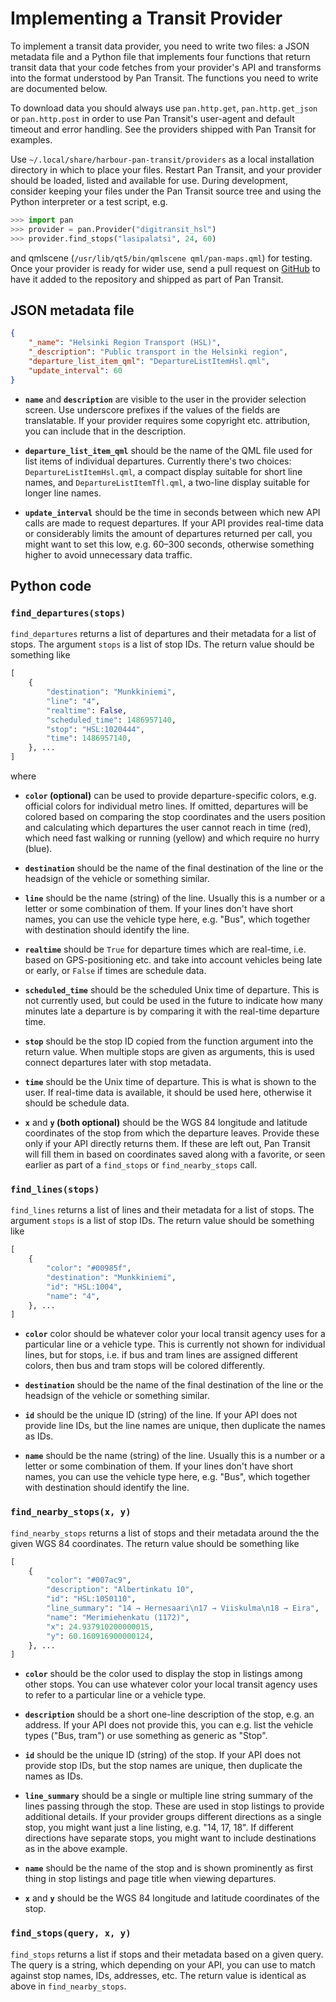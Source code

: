 Implementing a Transit Provider
===============================

To implement a transit data provider, you need to write two files: a
JSON metadata file and a Python file that implements four functions that
return transit data that your code fetches from your provider's API and
transforms into the format understood by Pan Transit. The functions you
need to write are documented below.

To download data you should always use `pan.http.get`,
`pan.http.get_json` or `pan.http.post` in order to use Pan Transit's
user-agent and default timeout and error handling. See the providers
shipped with Pan Transit for examples.

Use `~/.local/share/harbour-pan-transit/providers` as a local installation
directory in which to place your files. Restart Pan Transit, and your provider
should be loaded, listed and available for use. During development,
consider keeping your files under the Pan Transit source tree and using
the Python interpreter or a test script, e.g.

```python
>>> import pan
>>> provider = pan.Provider("digitransit_hsl")
>>> provider.find_stops("lasipalatsi", 24, 60)
```

and qmlscene (`/usr/lib/qt5/bin/qmlscene qml/pan-maps.qml`) for testing.
Once your provider is ready for wider use, send a pull request
on [GitHub][pull-request] to have it added to the repository and shipped
as part of Pan Transit.

[pull-request]: https://github.com/otsaloma/pan-transit/pulls

## JSON metadata file

```json
{
    "_name": "Helsinki Region Transport (HSL)",
    "_description": "Public transport in the Helsinki region",
    "departure_list_item_qml": "DepartureListItemHsl.qml",
    "update_interval": 60
}
```

* **`name`** and **`description`** are visible to the user in the
  provider selection screen. Use underscore prefixes if the values of
  the fields are translatable. If your provider requires some copyright
  etc. attribution, you can include that in the description.

* **`departure_list_item_qml`** should be the name of the QML file used
  for list items of individual departures. Currently there's two
  choices: `DepartureListItemHsl.qml`, a compact display suitable for
  short line names, and `DepartureListItemTfl.qml`, a two-line display
  suitable for longer line names.

* **`update_interval`** should be the time in seconds between which new
  API calls are made to request departures. If your API provides
  real-time data or considerably limits the amount of departures
  returned per call, you might want to set this low, e.g. 60–300
  seconds, otherwise something higher to avoid unnecessary data traffic.


## Python code

### `find_departures(stops)`

`find_departures` returns a list of departures and their metadata for a
list of stops. The argument `stops` is a list of stop IDs. The return
value should be something like

```python
[
    {
        "destination": "Munkkiniemi",
        "line": "4",
        "realtime": False,
        "scheduled_time": 1486957140,
        "stop": "HSL:1020444",
        "time": 1486957140,
    }, ...
]
```

where

* **`color` (optional)** can be used to provide departure-specific
  colors, e.g. official colors for individual metro lines. If omitted,
  departures will be colored based on comparing the stop coordinates and
  the users position and calculating which departures the user cannot
  reach in time (red), which need fast walking or running (yellow) and
  which require no hurry (blue).

* **`destination`** should be the name of the final destination of the
  line or the headsign of the vehicle or something similar.

* **`line`** should be the name (string) of the line. Usually this is a
  number or a letter or some combination of them. If your lines don't
  have short names, you can use the vehicle type here, e.g. "Bus", which
  together with destination should identify the line.

* **`realtime`** should be `True` for departure times which are
  real-time, i.e. based on GPS-positioning etc. and take into account
  vehicles being late or early, or `False` if times are schedule data.

* **`scheduled_time`** should be the scheduled Unix time of departure.
  This is not currently used, but could be used in the future to
  indicate how many minutes late a departure is by comparing it with the
  real-time departure time.

* **`stop`** should be the stop ID copied from the function argument
  into the return value. When multiple stops are given as arguments,
  this is used connect departures later with stop metadata.

* **`time`** should be the Unix time of departure. This is what is shown
  to the user. If real-time data is available, it should be used here,
  otherwise it should be schedule data.

* **`x`** and **`y` (both optional)** should be the WGS 84 longitude and
  latitude coordinates of the stop from which the departure leaves.
  Provide these only if your API directly returns them. If these are
  left out, Pan Transit will fill them in based on coordinates saved
  along with a favorite, or seen earlier as part of a `find_stops` or
  `find_nearby_stops` call.

### `find_lines(stops)`

`find_lines` returns a list of lines and their metadata for a list of
stops. The argument `stops` is a list of stop IDs. The return value
should be something like

```python
[
    {
        "color": "#00985f",
        "destination": "Munkkiniemi",
        "id": "HSL:1004",
        "name": "4",
    }, ...
]
```

* **`color`** color should be whatever color your local transit agency
  uses for a particular line or a vehicle type. This is currently not
  shown for individual lines, but for stops, i.e. if bus and tram lines
  are assigned different colors, then bus and tram stops will be colored
  differently.

* **`destination`** should be the name of the final destination of the
  line or the headsign of the vehicle or something similar.

* **`id`** should be the unique ID (string) of the line. If your API
  does not provide line IDs, but the line names are unique, then
  duplicate the names as IDs.

* **`name`** should be the name (string) of the line. Usually this is a
  number or a letter or some combination of them. If your lines don't
  have short names, you can use the vehicle type here, e.g. "Bus", which
  together with destination should identify the line.

### `find_nearby_stops(x, y)`

`find_nearby_stops` returns a list of stops and their metadata around
the the given WGS 84 coordinates. The return value should be something
like

```python
[
    {
        "color": "#007ac9",
        "description": "Albertinkatu 10",
        "id": "HSL:1050110",
        "line_summary": "14 → Hernesaari\n17 → Viiskulma\n18 → Eira",
        "name": "Merimiehenkatu (1172)",
        "x": 24.937910200000015,
        "y": 60.160916900000124,
    }, ...
]
```

* **`color`** should be the color used to display the stop in listings
  among other stops. You can use whatever color your local transit
  agency uses to refer to a particular line or a vehicle type.

* **`description`** should be a short one-line description of the stop,
  e.g. an address. If your API does not provide this, you can e.g. list
  the vehicle types ("Bus, tram") or use something as generic as "Stop".

* **`id`** should be the unique ID (string) of the stop. If your API
  does not provide stop IDs, but the stop names are unique, then
  duplicate the names as IDs.

* **`line_summary`** should be a single or multiple line string summary
  of the lines passing through the stop. These are used in stop listings
  to provide additional details. If your provider groups different
  directions as a single stop, you might want just a line listing, e.g.
  "14, 17, 18". If different directions have separate stops, you might
  want to include destinations as in the above example.

* **`name`** should be the name of the stop and is shown prominently as
  first thing in stop listings and page title when viewing departures.

* **`x`** and **`y`** should be the WGS 84 longitude and latitude
  coordinates of the stop.

### `find_stops(query, x, y)`

`find_stops` returns a list if stops and their metadata based on a given
query. The query is a string, which depending on your API, you can use
to match against stop names, IDs, addresses, etc. The return value is
identical as above in `find_nearby_stops`.
